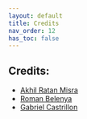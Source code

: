 ```yaml
---
layout: default
title: Credits
nav_order: 12
has_toc: false
---
```



## Credits:

- [Akhil Ratan Misra](https://github.com/Armos05)
- [Roman Belenya](https://github.com/Roman-Belenya)
- [Gabriel Castrillon](https://github.com/gabocas)
